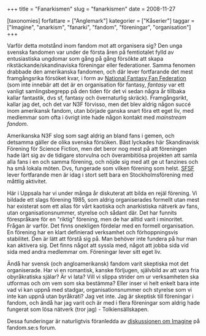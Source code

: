 +++
title = "Fanarkismen"
slug = "fanarkismen"
date = 2008-11-27

[taxonomies]
forfattare = ["Anglemark"]
kategorier = ["Kåserier"]
taggar = ["Imagine", "anarkism", "fanarki", "fandom", "föreningar", "organisation"]
+++

Varför detta motstånd inom fandom mot att organisera sig? Den unga svenska fandomen var under de första åren på femtiotalet fylld av entusiastiska ungdomar som gång på gång försökte att skapa rikstäckande/skandinaviska föreningar eller federationer. Samma fenomen drabbade den amerikanska fandomen, och där lever fortfarande det mest framgångsrika försöket kvar, i form av [National Fantasy Fan Federation](http://www.n3f.org) (som inte innebär att det är en organisation för fantasy, <em>fantasy</em> var ett vanligt samlingsbegrepp på den tiden för det vi sedan några år tillbaka kallar fantastik, dvs sf, fantasy och övernaturlig skräck). Framgångsrikt, kallar jag det, och det var N3F förvisso, men det blev aldrig någon succé inom amerikansk fandom, utan började ganska snart föra ett eget liv, med medlemmar som ofta i övrigt inte hade någon kontakt med <em>mainstream fandom</em>.

<!-- more -->

Amerikanska N3F slog som sagt aldrig an bland fans i gemen, och detsamma gäller de olika svenska försöken. Bäst lyckades här Skandinavisk Förening för Science Fiction, men det beror nog mest på att föreningen hade lärt sig av de tidigare storvulna och överambitiösa projekten att samla alla fans i en och samma förening, och nöjde sig med att ge ut fanzines och ha små lokala möten. Dvs, fungerade som vilken förening som helst. [SFSF](http://sfsf.fandom.se) lever fortfarande men är idag i stort sett bara en Stockholmsförening med måttlig aktivitet.

Här i Uppsala har vi under många år diskuterat att bilda en rejäl förening. Vi bildade ett slags förening 1985, som aldrig organiserades formellt utan mest har existerat som ett alias för vårt kaotiska och anarkistiska nätverk av fans, utan organisationsnummer, styrelse och sådant där. Det har funnits förespråkare för en "riktig" förening, men de har alltid varit i minoritet. Frågan är varför. Det finns onekligen fördelar med en formell organisation. En förening har en klart definierad verksamhet och förhoppningsvis stabilitet. Den är lätt att förstå sig på. Man behöver inte fundera på hur man kan aktivera sig. Det finns något att syssla med, något att jobba sida vid sida med andra medlemmar om. Föreningar lever sitt eget liv.

Ändå har svensk (och angloamerikansk) fandom varit skeptiska mot det organiserade. Har vi en romantisk, kanske förljugen, självbild av att vara fria obyråkratiska själar? Är vi lata? Vill vi slippa strider om ur verksamheten ska utformas och om vem som ska bestämma? Eller inser vi helt enkelt bara inte vad vi kan uppnå med stadgar, organisationsnummer och styrelse som vi inte kan uppnå utan byråkrati? Jag vet inte. Jag är skeptisk till föreningar i fandom, och ändå har jag varit och är med i flera föreningar som aldrig hade fungerat som lösa nätverk (tror jag) - Tolkiensällskapen.

Dessa funderingar är naturligtvis föranledda av [diskussionen om Imagine](http://fandom.se/forum/viewtopic.php?t=1167) på fandom.se:s forum.
